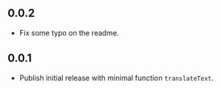 ## 0.0.2

* Fix some typo on the readme.

## 0.0.1

* Publish initial release with minimal function `translateText`.
